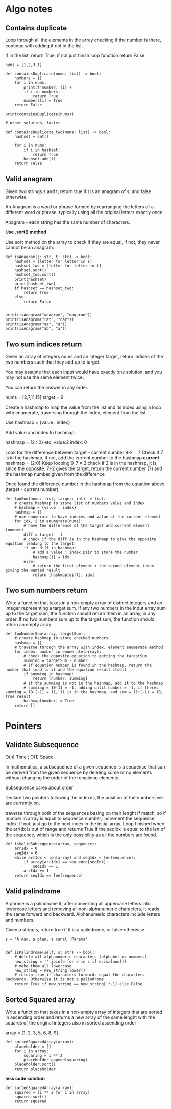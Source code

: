 # Algo notes

## Contains duplicate

Loop through all the elements in the array checking if the number is there, continue with adding if not in the list.

If in the list, return True, if not just finish loop function return False.

```
nums = [1,2,3,1]

def containsDuplicate(nums: list) -> bool:
    numbers = {}
    for i in nums:
        print(f'number: {i}')
        if i in numbers:
            return True
        numbers[i] = True
    return False

print(containsDuplicate(nums))

# other solution, faster

def containsDuplicate_two(nums: list) -> bool:
    hashset = set()
    
    for i in nums:
        if i in hashset:
            return True
        hashset.add(i)
    return False
```

## Valid anagram

Given two strings s and t, return true if t is an anagram of s, and false otherwise.

An Anagram is a word or phrase formed by rearranging the letters of a different word or phrase, typically using all the original letters exactly once.

Anagram - each string has the same number of characters.

**Use .sort() method**

Use sort method on the array to check if they are equal, if not, they never cannot be an anagram:

```
def isAnagram(s: str, t: str) -> bool:
    hashset = [letter for letter in s]
    hashset_two = [letter for letter in t]
    hashset.sort()
    hashset_two.sort()
    print(hashset)
    print(hashset_two)
    if hashset == hashset_two:
        return True
    else:
        return False

    
print(isAnagram("anagram", "nagaram"))
print(isAnagram("rat", "car"))
print(isAnagram("aa", "a"))
print(isAnagram("ab", "a"))
```

## Two sum indices return

Given an array of integers nums and an integer target, return indices of the two numbers such that they add up to target.

You may assume that each input would have exactly one solution, and you may not use the same element twice.

You can return the answer in any order.

nums = [2,7,11,15]
target = 9

Create a hashmap to map the value from the list and its index using a loop with enumerate, traversing through the index, element from the list.

Use hashmap = {value : index}

Add value and index to hashmap:

hashmap = {2 : 0} etc.
value:2
index: 0

Look for the difference between target - current number
9-2 = 7
Check if 7 is in the hashmap, if not, add the current number to the hashmap
**current** hashmap = {2:0}
Keep looping
9-7 = 2
check if 2 is in the hashmap, it is, since the opposite: 7+2 gives the target, return the current number (7) and the hashmap number given from the difference

Once found the difference number in the hashmap from the equation above (target - current number)

```
def twoSum(nums: list, target: int) -> list:
    # create hashmap to store list of numbers value and index
    # hashmap = {value : index}
    hashmap = {}
    # use enumerate to have indexes and value of the current element
    for idx, i in enumerate(nums):
        # have the difference of the target and current element (number)
        diff = target - i
        # check if the diff is in the hashmap to give the opposite equation leading to the target
        if not diff in hashmap:
            # add a value : index pair to store the number
            hashmap[i] = idx
        else:
            # return the first element + the second element index giving the wanted result
            return [hashmap[diff], idx]
```

## Two sum numbers return

Write a function that takes in a non-empty array of distinct integers and an
integer representing a target sum. If any two numbers in the input array sum
up to the target sum, the function should return them in an array, in any
order. If no two numbers sum up to the target sum, the function should return
an empty array.

```
def twoNumberSum(array, targetSum):
    # create hashmap to store checked numbers
    hashmap = {}
    # traverse through the array with index, element enumerate method
    for index, number in enumerate(array):
        # check the opposite equation to getting the targetSum
        summing = targetSum - number
        # if equation number is found in the hashmap, return the number that lead to it and the equation result itself
        if summing in hashmap:
            return [number, summing]
        # if the summing is not in the hashmap, add it to the hashmap
        # summing = 10-11 = -1, adding until number = -1, if there: summing = 10-(-1) = 11, 11 is in the hashmap, and sum = 11+(-1) = 10, true result
        hashmap[number] = True
    return []
```
# Pointers

## Validate Subsequence

O(n) Time ; O(1) Space

In mathematics, a subsequence of a given sequence is a sequence that can be derived from the given sequence by deleting some or no elements without changing the order of the remaining elements

Subsequence cares about order

Declare two pointers following the indexes, the position of the numbers we are currently on.

traverse through both of the sequences basing on their lenght
If match, so if number in array is equal to sequence number, increment the sequence index.
If not, just go to the next index in the initial array.
Loop finished when the arrIdx is out of range and returns True if the seqIdx is equal to the len of the sequence, which is the only possibility as all the numbers are found.

```
def isValidSubsequence(array, sequence):
	arrIdx = 0
	seqIdx = 0
	while arrIdx < len(array) and seqIdx < len(sequence):
		if array[arrIdx] == sequence[seqIdx]:
			seqIdx += 1
		arrIdx += 1
	return seqIdx == len(sequence)
```

## Valid palindrome

A phrase is a palindrome if, after converting all uppercase letters into lowercase letters and removing all non-alphanumeric characters, it reads the same forward and backward. Alphanumeric characters include letters and numbers.

Given a string s, return true if it is a palindrome, or false otherwise.

```
s = "A man, a plan, a canal: Panama"


def isPalindrome(self, s: str) -> bool:
    # delete all alphanumeric characters (alphabet or numbers)
    new_string = ''.join(e for e in s if e.isalnum())
    # make them all lowercase
    new_string = new_string.lower()
    # return true if characters forwards equal the characters backwards. Otherwise it is not a palindrome
    return True if new_string == new_string[::-1] else False

```

## Sorted Squared array

Write a function that takes in a non-empty array of integers that are sorted in ascending order and returns a new array of the same lenght with the squares of
the original integers also in sorted ascending order

array = [1, 2, 3, 5, 6, 8, 9]

```
def sortedSquaredArray(array):
    placeholder = []
    for i in array:
        squaring = i ** 2
        placeholder.append(squaring)
    placeholder.sort()
    return placeholder
```

**less code solution**

```
def sortedSquaredArray(array):
    squared = [i ** 2 for i in array]
    squared.sort()
    return squared
```


